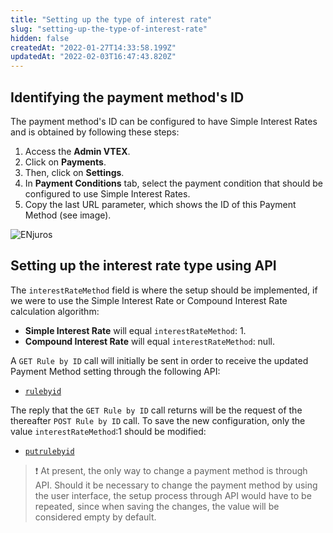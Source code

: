 ```yaml
---
title: "Setting up the type of interest rate"
slug: "setting-up-the-type-of-interest-rate"
hidden: false
createdAt: "2022-01-27T14:33:58.199Z"
updatedAt: "2022-02-03T16:47:43.820Z"
---
```


## Identifying the payment method's ID

The payment method's ID can be configured to have Simple Interest Rates and is obtained by following these steps:

1. Access the **Admin VTEX**.
2. Click on **Payments**.
3. Then, click on **Settings**.
4. In **Payment Conditions** tab, select the payment condition that should be configured to use Simple Interest Rates.
5. Copy the last URL parameter, which shows the ID of this Payment Method (see image).

![ENjuros](https://cdn.jsdelivr.net/gh/vtexdocs/dev-portal-content@main/images/setting-up-the-type-of-interest-rate-0.png)

## Setting up the interest rate type using API

The `interestRateMethod` field is where the setup should be implemented, if we were to use the Simple Interest Rate or Compound Interest Rate calculation algorithm:

- **Simple Interest Rate** will equal `interestRateMethod`: 1.
- **Compound Interest Rate** will equal `interestRateMethod`: null.

A `GET Rule by ID` call will initially be sent in order to receive the updated Payment Method setting through the following API:

- [`rulebyid`](https://developers.vtex.com/vtex-rest-api/reference/rulebyid)

The reply that the `GET Rule by ID` call returns will be the request of the thereafter `POST Rule by ID` call. To save the new configuration, only the value `interestRateMethod`:1 should be modified:

- [`putrulebyid`](https://developers.vtex.com/vtex-rest-api/reference/putrulebyid)

> ❗ At present, the only way to change a payment method is through API. Should it be necessary to change the payment method by using the user interface, the setup process through API would have to be repeated, since when saving the changes, the value will be considered empty by default.
